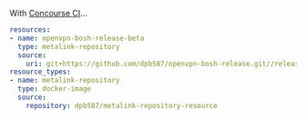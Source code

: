 With [Concourse CI](https://concourse-ci.org/pipelines.html)...

```yaml
resources:
- name: openvpn-bosh-release-beta
  type: metalink-repository
  source:
    uri: git+https://github.com/dpb587/openvpn-bosh-release.git//release/beta#artifacts
resource_types:
- name: metalink-repository
  type: docker-image
  source:
    repository: dpb587/metalink-repository-resource
```

